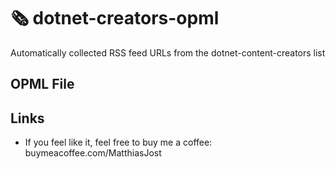 # 🗞️ dotnet-creators-opml

Automatically collected RSS feed URLs from the dotnet-content-creators list

## OPML File


## Links
- If you feel like it, feel free to buy me a coffee: buymeacoffee.com/MatthiasJost
